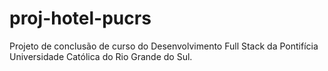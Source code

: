 # proj-hotel-pucrs
Projeto de conclusão de curso do Desenvolvimento Full Stack da Pontifícia Universidade Católica do Rio Grande do Sul.
